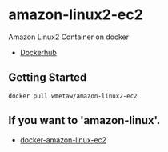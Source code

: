 # amazon-linux2-ec2
Amazon Linux2 Container on docker
* [Dockerhub](https://hub.docker.com/r/wmetaw/amazon-linux2-ec2/)

## Getting Started

```
docker pull wmetaw/amazon-linux2-ec2
```

## If you want to 'amazon-linux'.
* [docker-amazon-linux-ec2](https://github.com/nozaq/docker-amazon-linux-ec2)
